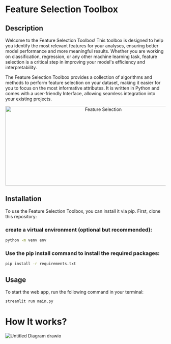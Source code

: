 # Feature Selection Toolbox

## Description
Welcome to the Feature Selection Toolbox! This toolbox is designed to help you identify the most relevant features for your analyses, ensuring better model performance and more meaningful results. Whether you are working on classification, regression, or any other machine learning task, feature selection is a critical step in improving your model's efficiency and interpretability.

The Feature Selection Toolbox provides a collection of algorithms and methods to perform feature selection on your dataset, making it easier for you to focus on the most informative attributes. It is written in Python and comes with a user-friendly Interface, allowing seamless integration into your existing projects.

<div align="center">
  <img src="https://editor.analyticsvidhya.com/uploads/46072IMAGE2.gif" alt="Feature Selection" width="600" height="250">
</div>

## Installation
To use the Feature Selection Toolbox, you can install it via pip. First, clone this repository:
### create a virtual environment (optional but recommended):
```bash
python -m venv env 
```
### Use the pip install command to install the required packages:
  ```bash
pip install -r requirements.txt
```

## Usage
To start the web app, run the following command in your terminal:<br>
  ```bash
streamlit run main.py
  ```

# How It works?

![Untitled Diagram drawio](https://github.com/BugsBunny-PG/Feature-Selection-Toolbox/assets/106425223/de4598cc-da3b-4f34-a56a-d53fb65387f0)

